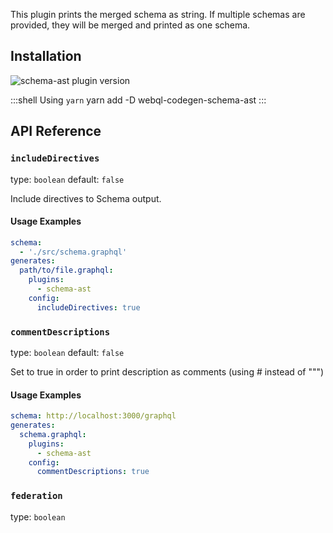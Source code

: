 This plugin prints the merged schema as string. If multiple schemas are provided, they will be merged and printed as one schema.

## Installation



<img alt="schema-ast plugin version" src="https://img.shields.io/npm/v/webql-codegen-schema-ast?color=%23e15799&label=plugin&nbsp;version&style=for-the-badge"/>


    
:::shell Using `yarn`
    yarn add -D webql-codegen-schema-ast
:::

## API Reference

### `includeDirectives`

type: `boolean`
default: `false`

Include directives to Schema output.

#### Usage Examples

```yml
schema:
  - './src/schema.graphql'
generates:
  path/to/file.graphql:
    plugins:
      - schema-ast
    config:
      includeDirectives: true
```

### `commentDescriptions`

type: `boolean`
default: `false`

Set to true in order to print description as comments (using # instead of """)

#### Usage Examples

```yml
schema: http://localhost:3000/graphql
generates:
  schema.graphql:
    plugins:
      - schema-ast
    config:
      commentDescriptions: true
```

### `federation`

type: `boolean`

